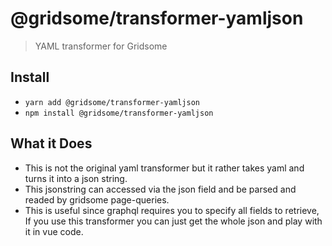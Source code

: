 # @gridsome/transformer-yamljson

> YAML transformer for Gridsome

## Install
- `yarn add @gridsome/transformer-yamljson`
- `npm install @gridsome/transformer-yamljson`


## What it Does 

- This is not the original yaml transformer but it rather takes yaml and turns it into a json string.
- This jsonstring can accessed via the json field and be parsed and readed by gridsome page-queries.
- This is useful since graphql requires you to specify all fields to retrieve, If you use this transformer you can just get the whole json and play with it in vue code.